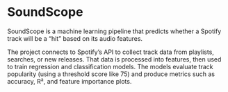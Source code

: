 # SoundScope
SoundScope is a machine learning pipeline that predicts whether a Spotify track will be a “hit” based on its audio features.

The project connects to Spotify’s API to collect track data from playlists, searches, or new releases. That data is processed into features, then used to train regression and classification models. The models evaluate track popularity (using a threshold score like 75) and produce metrics such as accuracy, R², and feature importance plots.
